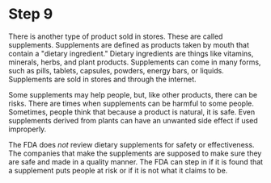 # Step 9

There is another type of product sold in stores. These are called supplements. Supplements are defined as products taken by mouth that contain a "dietary ingredient." Dietary ingredients are things like vitamins, minerals, herbs, and plant products. Supplements can come in many forms, such as pills, tablets, capsules, powders, energy bars, or liquids. Supplements are sold in stores and through the internet. 

Some supplements may help people, but, like other products, there can be risks. There are times when supplements can be harmful to some people. Sometimes, people think that because a product is natural, it is safe. Even supplements derived from plants can have an unwanted side effect if used improperly.  

The FDA does _not_ review dietary supplements for safety or effectiveness. The companies that make the supplements are supposed to make sure they are safe and made in a quality manner. The FDA can step in if it is found that a supplement puts people at risk or if it is not what it claims to be.  